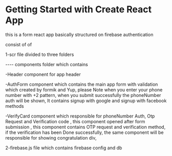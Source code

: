 # Getting Started with Create React App

this is a form react app basically structured on firebase authentication 

consist of of 

1-scr file divided to three folders

---- components folder which contains

-Header component for app header

-AuthForm component which contains 
   the main app form with validation which created by formik and Yup,
   please Note when you enter your phone number with +2 pattern,
   when you submit successfully the phoneNumber auth will be shown,
   It contains signup with google and signup with facebook methods
   
-VerifyCard component which responsible for 
   phoneNumber Auth,
   Otp Request and Verification code ,
   this component opened after form submission ,
   this component contains OTP request and verification method,
   if the verification has been Done successfully,
   the same component will be responsible for showing congratulation div,
   
   
   2-firebase.js file which contains firebase config and db 
   
